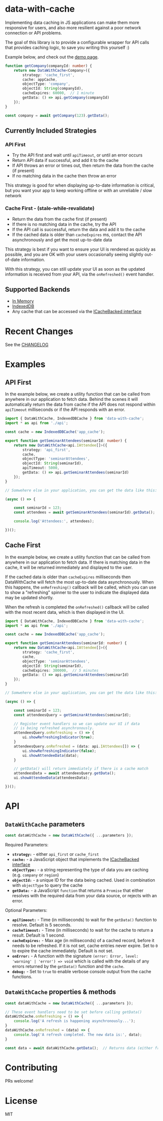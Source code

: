# data-with-cache

Implementing data caching in JS applications can make them more
responsive for users, and also more resilient against a poor network
connection or API problems.

The goal of this library is to provide a configurable wrapper for API
calls that provides caching logic, to save you writing this yourself :)

Example below, and check out the
[demo page](http://russellbriggs.co/data-with-cache/demo/).

```ts
function getCompany(companyId: number) {
    return new DataWithCache<Company>({
        strategy: 'cache_first',
        cache: appCache,
        objectType: 'company',
        objectId: String(companyId),
        cacheExpires: 60000,  // 1 minute
        getData: () => api.getCompany(companyId)
    });
}

const company = await getCompany(123).getData();
```

## Currently Included Strategies

### API First

  - Try the API first and wait until `apiTimeout`, or until an error occurs
  - Return API data if successful, and add it to the cache
  - If API throws an error or times out, then return the data from the cache (if present)
  - If no matching data in the cache then throw an error

This strategy is good for when displaying up-to-date information is critical,
but you want your app to keep working offline or with an unreliable / slow network

### Cache First - (stale-while-revalidate)

  - Return the data from the cache first (if present)
  - If there is no matching data in the cache, try the API
  - If the API call is successful, return the data and add it to the cache
  - If the cached data is older than `cacheExpires` ms, contact the API
    asynchronously and get the most up-to-date data

This strategy is best if you want to ensure your UI is rendered as quickly as possible, and
you are OK with your users occasionally seeing slightly out-of-date information.

With this strategy, you can still update your UI as soon as the updated information is
received from your API, via the `onRefreshed()` event handler.

## Supported Backends

* [In Memory](https://github.com/dupski/data-with-cache/blob/master/src/backends/InMemoryCache.ts)
* [IndexedDB](https://github.com/dupski/data-with-cache/blob/master/src/backends/IndexedDBCache.ts)
* Any cache that can be accessed via the
  [ICacheBacked interface](https://github.com/dupski/data-with-cache/blob/master/src/types.ts)

# Recent Changes

See the [CHANGELOG](https://github.com/dupski/data-with-cache/blob/master/CHANGELOG.md)

# Examples

## API First

In the example below, we create a utility function that can be called from anywhere
in our application to fetch data. Behind the scenes it will automatically return the data from
cache if the API does not respond within `apiTimeout` milliseconds or if the API
responds with an error.

```ts
import { DataWithCache, IndexedDBCache } from 'data-with-cache';
import * as api from './api';

const cache = new IndexedDBCache('app_cache');

export function getSeminarAttendees(seminarId: number) {
    return new DataWithCache<api.IAttendee[]>({
        strategy: 'api_first',
        cache,
        objectType: 'seminarAttendees',
        objectId: String(seminarId),
        apiTimeout: 5000,
        getData: () => api.getSeminarAttendees(seminarId)
    });
}

// Somwehere else in your application, you can get the data like this:

(async () => {

    const seminarId = 123;
    const attendees = await getSeminarAttendees(seminarId).getData();

    console.log('Attendees:', attendees);

})();
```

## Cache First

In the example below, we create a utility function that can be called from anywhere
in our application to fetch data. If there is matching data in the cache, it will
be returned immediately and displayed to the user.

If the cached data is older than `cacheExpires` milliseconds then DataWithCache will
fetch the most up-to-date data asynchronously. When this happens, the
`onRefreshing()` callback will be called, which you can use to show a "refreshing"
spinner to the user to indicate the displayed data may be updated shortly.

When the refresh is completed the `onRefreshed()` callback will be called with the
most recent data, which is then displayed in the UI.

```ts
import { DataWithCache, IndexedDBCache } from 'data-with-cache';
import * as api from './api';

const cache = new IndexedDBCache('app_cache');

export function getSeminarAttendees(seminarId: number) {
    return new DataWithCache<api.IAttendee[]>({
        strategy: 'cache_first',
        cache,
        objectType: 'seminarAttendees',
        objectId: String(seminarId),
        cacheExpires: 300000,  // 5 minutes
        getData: () => api.getSeminarAttendees(seminarId)
    });
}

// Somwehere else in your application, you can get the data like this:

(async () => {

    const seminarId = 123;
    const attendeesQuery = getSeminarAttendees(seminarId);

    // Register event handlers so we can update our UI if data
    // is being refreshed asynchronously.
    attendeesQuery.onRefreshing = () => {
        ui.showRefreshingIndicator(true);
    }
    attendeesQuery.onRefreshed = (data: api.IAttendees[]) => {
        ui.showRefreshingIndicator(false);
        ui.showAttendeeData(data);
    }

    // getData() will return immediately if there is a cache match
    attendeesData = await attendeesQuery.getData();
    ui.showAttendeeData(attendeesData);

})();
```

# API

## `DataWithCache` parameters

```ts
const dataWithCache = new DataWithCache({ ...parameters });
```

Required Parameters:

* **`strategy:`** - either `api_first` or `cache_first`
* **`cache:`** - a JavaScript object that implements the 
  [ICacheBacked interface](https://github.com/dupski/data-with-cache/blob/master/src/types.ts)
* **`objectType:`** - a string representing the type of data you are caching (e.g. `company` or `region`)
* **`objectId:`** - a unique ID for the data being cached. Used in combination with `objectType` to query the cache
* **`getData:`** - a JavaScript `function` that returns a `Promise` that either resolves with the
   required data from your data source, or rejects with an error.

Optional Parameters:

* **`apiTimeout:`** - Time (in milliseconds) to wait for the `getData()` function to resolve. Default is 5 seconds.
* **`cacheTimeout:`** - Time (in milliseconds) to wait for the cache to return a result. Default is 1 second.
* **`cacheExpires:`** - Max age (in milliseconds) of a cached record, before it needs to be refreshed. If it is
  not set, cache entries never expire. Set to `0` to expire the cache immediately. Default is not set.
* **`onError:`** - A function with the signature `(error: Error, level: 'warning' | 'error') => void` which
  is called with the details of any errors returned by the `getData()` function and the `cache`.
* **`debug:`** - Set to `true` to enable verbose console output from the cache functions.

## `DataWithCache` properties & methods

```ts
const dataWithCache = new DataWithCache({ ...parameters });

// These event handlers need to be set before calling getData()
dataWithCache.onRefreshing = () => {
    console.log('A refresh is happening asynchronously...');
}
dataWithCache.onRefreshed = (data) => {
    console.log('A refresh completed. The new data is:', data);
}

const data = await dataWithCache.getData();  // Returns data (either from cache or API)
```

# Contributing

PRs welcome!

# License

MIT